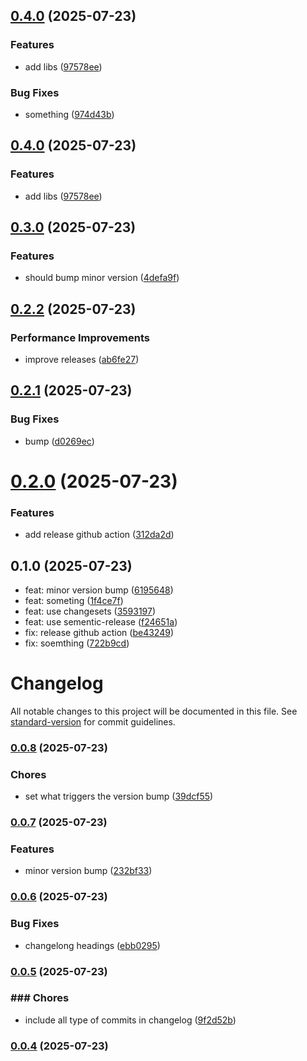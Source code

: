 ## [0.4.0](https://github.com/kushagra-eshkon/mpoc-bun/compare/v0.3.0...v0.4.0) (2025-07-23)

### Features

* add libs ([97578ee](https://github.com/kushagra-eshkon/mpoc-bun/commit/97578ee8934ed373ca4d442b0e6074c95f7e68bd))

### Bug Fixes

* something ([974d43b](https://github.com/kushagra-eshkon/mpoc-bun/commit/974d43b77b7bff70a368e5f69b7c2f6749bfdb90))

## [0.4.0](https://github.com/kushagra-eshkon/mpoc-bun/compare/v0.3.0...v0.4.0) (2025-07-23)

### Features

* add libs ([97578ee](https://github.com/kushagra-eshkon/mpoc-bun/commit/97578ee8934ed373ca4d442b0e6074c95f7e68bd))

## [0.3.0](https://github.com/kushagra-eshkon/mpoc-bun/compare/v0.2.2...v0.3.0) (2025-07-23)

### Features

* should bump minor version ([4defa9f](https://github.com/kushagra-eshkon/mpoc-bun/commit/4defa9f3660611e6d067006e909da6913bc2faa2))

## [0.2.2](https://github.com/kushagra-eshkon/mpoc-bun/compare/v0.2.1...v0.2.2) (2025-07-23)

### Performance Improvements

* improve releases ([ab6fe27](https://github.com/kushagra-eshkon/mpoc-bun/commit/ab6fe277765222969139512240000efa75ad7174))

## [0.2.1](https://github.com/kushagra-eshkon/mpoc-bun/compare/v0.2.0...v0.2.1) (2025-07-23)


### Bug Fixes

* bump ([d0269ec](https://github.com/kushagra-eshkon/mpoc-bun/commit/d0269ece1671b0e0fe3e4cc6253467553becfb51))

# [0.2.0](https://github.com/kushagra-eshkon/mpoc-bun/compare/v0.1.0...v0.2.0) (2025-07-23)


### Features

* add release github action ([312da2d](https://github.com/kushagra-eshkon/mpoc-bun/commit/312da2d5bd2382aedfc6c160cdb48c28d54526aa))

## 0.1.0 (2025-07-23)

* feat: minor version bump ([6195648](https://github.com/kushagra-eshkon/mpoc-bun/commit/6195648))
* feat: someting ([1f4ce7f](https://github.com/kushagra-eshkon/mpoc-bun/commit/1f4ce7f))
* feat: use changesets ([3593197](https://github.com/kushagra-eshkon/mpoc-bun/commit/3593197))
* feat: use sementic-release ([f24651a](https://github.com/kushagra-eshkon/mpoc-bun/commit/f24651a))
* fix: release github action ([be43249](https://github.com/kushagra-eshkon/mpoc-bun/commit/be43249))
* fix: soemthing ([722b9cd](https://github.com/kushagra-eshkon/mpoc-bun/commit/722b9cd))

# Changelog

All notable changes to this project will be documented in this file. See [standard-version](https://github.com/conventional-changelog/standard-version) for commit guidelines.

### [0.0.8](https://github.com/kushagra-eshkon/mpoc-bun/compare/v0.0.7...v0.0.8) (2025-07-23)


### Chores

* set what triggers the version bump ([39dcf55](https://github.com/kushagra-eshkon/mpoc-bun/commit/39dcf55f500e724c329d823682fa3a56528cad7c))

### [0.0.7](https://github.com/kushagra-eshkon/mpoc-bun/compare/v0.0.6...v0.0.7) (2025-07-23)


### Features

* minor version bump ([232bf33](https://github.com/kushagra-eshkon/mpoc-bun/commit/232bf3348f78a9aab1c155423384ddc43b309265))

### [0.0.6](https://github.com/kushagra-eshkon/mpoc-bun/compare/v0.0.5...v0.0.6) (2025-07-23)


### Bug Fixes

* changelong headings ([ebb0295](https://github.com/kushagra-eshkon/mpoc-bun/commit/ebb0295d0de4e963f4bdd9e64ecc1af32a351740))

### [0.0.5](https://github.com/kushagra-eshkon/mpoc-bun/compare/v0.0.4...v0.0.5) (2025-07-23)


### ### Chores

* include all type of commits in changelog ([9f2d52b](https://github.com/kushagra-eshkon/mpoc-bun/commit/9f2d52bc0f1a948d32443a07346f2215fd707d92))

### [0.0.4](https://github.com/kushagra-eshkon/mpoc-bun/compare/v0.0.3...v0.0.4) (2025-07-23)
